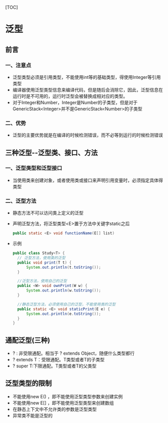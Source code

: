 [TOC]

# 泛型

## 前言

### 一、注意点

* 泛型类型必须是引用类型，不能使用int等的基础类型，得使用Integer等引用类型
* 编译器使用泛型类型信息来编译代码，但是随后会消除它，因此，泛型信息在运行时是不可用的，运行时泛型会被替换成相对应的类型。
* 对于Integer和Number，Integer是Number的子类型，但是对于GenericStack&lt;Integer>并不是GenericStack&lt;Number>的子类型

### 二、优势

* 泛型的主要优势就是在编译的时候检测错误，而不必等到运行的时候检测错误



## 三种泛型--泛型类、接口、方法

### 一、泛型类型和泛型接口

* 当使用类来创建对象，或者使用类或接口来声明引用变量时，必须指定具体得类型

### 二、泛型方法

* 静态方法不可以访问类上定义的泛型

* 声明泛型方法，将泛型类型\<E\>置于方法中关键字static之后

  ```java
  public static <E> void functionName(E[] list)
  ```

* 示例

  ```java
  public class Study<T> {
  	// 泛型方法，使用类的泛型
  	public void print(T t) {
  		System.out.println(t.toString());
  	}
  
  	//泛型方法，使用自己的泛型
  	public <W> void ownPrint(W w) {
  		System.out.println(w.toString());
  	}
  
  	//静态泛型方法，必须使用自己的泛型，不能使用类的泛型
  	public static <E> void staticPrint(E e) {
  		System.out.println(e.toString());
  	}
  }
  ```

## 通配泛型(三种)

- ? : 非受限通配。相当于 ? extends Object，随便什么类型都行
- ? extends T：受限通配。T类型或者T的子类型
- ? super T:下限通配。T类型或者T的父类型

## 泛型类型的限制
* 不能使用new E() ，即不能使用泛型类型参数来创建实例
* 不能使用new E[]   ，即不能使用泛型类型来创建数组
* 在静态上下文中不允许类的参数是泛型类型
* 异常类不能是泛型的